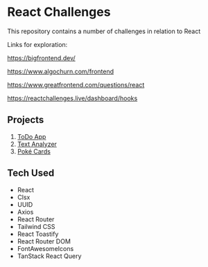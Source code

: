 # React Challenges

This repository contains a number of challenges in relation to React

Links for exploration:

https://bigfrontend.dev/

https://www.algochurn.com/frontend

https://www.greatfrontend.com/questions/react

https://reactchallenges.live/dashboard/hooks

## Projects

1. [ToDo App](https://github.com/ASproson/react-challenges/tree/main/src/components/todos)
2. [Text Analyzer](https://github.com/ASproson/react-challenges/tree/main/src/components/textAnalyzer)
3. [Poké Cards](https://github.com/ASproson/react-challenges/tree/main/src/components/pokeCards)

## Tech Used

- React
- Clsx
- UUID
- Axios
- React Router
- Tailwind CSS
- React Toastify
- React Router DOM
- FontAwesomeIcons
- TanStack React Query
